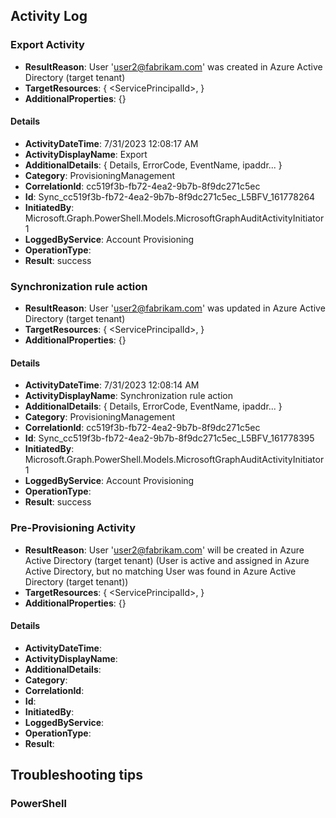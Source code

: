 ## Activity Log

### Export Activity

- **ResultReason**: User 'user2@fabrikam.com' was created in Azure Active Directory (target tenant)
- **TargetResources**: { &lt;ServicePrincipalId&gt;, }
- **AdditionalProperties**: {}

#### Details
- **ActivityDateTime**: 7/31/2023 12:08:17 AM
- **ActivityDisplayName**: Export
- **AdditionalDetails**: { Details, ErrorCode, EventName, ipaddr... }
- **Category**: ProvisioningManagement
- **CorrelationId**: cc519f3b-fb72-4ea2-9b7b-8f9dc271c5ec
- **Id**: Sync_cc519f3b-fb72-4ea2-9b7b-8f9dc271c5ec_L5BFV_161778264
- **InitiatedBy**: Microsoft.Graph.PowerShell.Models.MicrosoftGraphAuditActivityInitiator1
- **LoggedByService**: Account Provisioning
- **OperationType**: 
- **Result**: success

### Synchronization rule action

- **ResultReason**: User 'user2@fabrikam.com' was updated in Azure Active Directory (target tenant)
- **TargetResources**: { &lt;ServicePrincipalId&gt;, }
- **AdditionalProperties**: {}

#### Details
- **ActivityDateTime**: 7/31/2023 12:08:14 AM
- **ActivityDisplayName**: Synchronization rule action
- **AdditionalDetails**: { Details, ErrorCode, EventName, ipaddr... }
- **Category**: ProvisioningManagement
- **CorrelationId**: cc519f3b-fb72-4ea2-9b7b-8f9dc271c5ec
- **Id**: Sync_cc519f3b-fb72-4ea2-9b7b-8f9dc271c5ec_L5BFV_161778395
- **InitiatedBy**: Microsoft.Graph.PowerShell.Models.MicrosoftGraphAuditActivityInitiator1
- **LoggedByService**: Account Provisioning
- **OperationType**: 
- **Result**: success

### Pre-Provisioning Activity

- **ResultReason**: User 'user2@fabrikam.com' will be created in Azure Active Directory (target tenant) (User is active and assigned in Azure Active Directory, but no matching User was found in Azure Active Directory (target tenant))
- **TargetResources**: { &lt;ServicePrincipalId&gt;, }
- **AdditionalProperties**: {}

#### Details
- **ActivityDateTime**: 
- **ActivityDisplayName**: 
- **AdditionalDetails**: 
- **Category**: 
- **CorrelationId**: 
- **Id**: 
- **InitiatedBy**: 
- **LoggedByService**: 
- **OperationType**: 
- **Result**: 

## Troubleshooting tips

### PowerShell